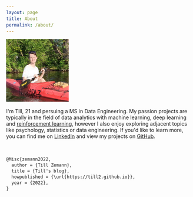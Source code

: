 ```yaml
---
layout: page
title: About
permalink: /about/
---
```


<!-- 🌿-->

<!-- ### <em> Hi there!</em> -->

<div class="img-block" style="width: 170px;">
    <img src="/images/about/sunny.jpg"> <!-- sunny.jpg pb.jpeg -->
</div>


I'm Till, 21 and persuing a MS in Data Engineering. My passion projects are typically in the field of data analytics with machine learning, deep learning and [reinforcement learning][why-rl], however I also enjoy exploring adjacent topics like psychology, statistics or data engineering. If you'd like to learn more, you can find me on [LinkedIn][linkedin] and view my projects on [GitHub][github]. 
<!-- This blog is mainly for personal use, but feel to join me along the journey. -->

<br>

```
@Misc{zemann2022,
  author = {Till Zemann},
  title = {Till's blog},
  howpublished = {\url{https://till2.github.io}},
  year = {2022},
}
```

[why-rl]: /why-rl
[github]: https://github.com/till2
[linkedin]: https://www.linkedin.com/in/tillzemann/
[myreference-1]: https://www.youtube.com/watch?v=dQw4w9WgXcQ

<!-- hosted at: till2.github.io -->